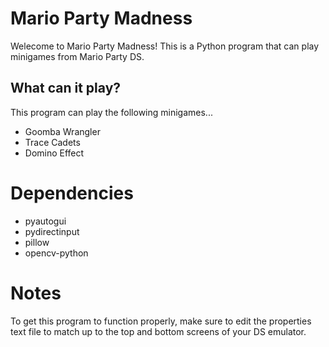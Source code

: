# Mario Party Madness

Welecome to Mario Party Madness! This is a Python program that can play minigames from Mario Party DS.

## What can it play?

This program can play the following minigames...

- Goomba Wrangler
- Trace Cadets
- Domino Effect

# Dependencies

- pyautogui
- pydirectinput
- pillow
- opencv-python

# Notes

To get this program to function properly, make sure to edit the properties text file to match up to the top and bottom screens of your DS emulator. 
